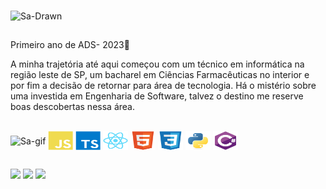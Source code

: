 ## 
<img align="center" alt="Sa-Drawn"   src="https://cdn.discordapp.com/attachments/1160307536470233233/1163889044720201870/Ola_Tamanho_original.gif?ex=65413724&is=652ec224&hm=534630f7890083cf9334430f88cbaeb08b302735ffffbb3a9ac6d4712c5d7180&">


##
Primeiro ano de ADS- 2023🌱

A minha trajetória até aqui começou com um técnico em informática na região leste de SP, um bacharel em Ciências Farmacêuticas no interior e por fim a decisão de retornar para área de tecnologia. Há o mistério sobre uma investida em Engenharia de Software, talvez o destino me reserve boas descobertas nessa área.



<div style="display: inline_block"><br>
  <img align="center" alt="Sa-gif" height="60" width="60" src="https://cdn.discordapp.com/attachments/1160307536470233233/1162434580607926332/hi.gif?ex=653bec91&is=65297791&hm=0ee88565f40455f9823b5fe69531872cd623fa16492a736570d9874d51341ab7&">
  <img align="center" alt="Rafa-Js" height="30" width="40" src="https://raw.githubusercontent.com/devicons/devicon/master/icons/javascript/javascript-plain.svg">
  <img align="center" alt="Rafa-Ts" height="30" width="40" src="https://raw.githubusercontent.com/devicons/devicon/master/icons/typescript/typescript-plain.svg">
  <img align="center" alt="Rafa-React" height="30" width="40" src="https://raw.githubusercontent.com/devicons/devicon/master/icons/react/react-original.svg">
  <img align="center" alt="Rafa-HTML" height="30" width="40" src="https://raw.githubusercontent.com/devicons/devicon/master/icons/html5/html5-original.svg">
  <img align="center" alt="Rafa-CSS" height="30" width="40" src="https://raw.githubusercontent.com/devicons/devicon/master/icons/css3/css3-original.svg">
  <img align="center" alt="Rafa-Python" height="30" width="40" src="https://raw.githubusercontent.com/devicons/devicon/master/icons/python/python-original.svg">
  <img align="center" alt="Rafa-Csharp" height="30" width="40" src="https://raw.githubusercontent.com/devicons/devicon/master/icons/csharp/csharp-original.svg">
   

</div>

##

<div> 
  <a href="" target="_blank"><img src="https://img.shields.io/badge/-Instagram-%23E4405F?style=for-the-badge&logo=instagram&logoColor=white" target="_blank"></a>
  <a href = "mailto:sabrinammgs@gmail.com"><img src="https://img.shields.io/badge/-Gmail-%23333?style=for-the-badge&logo=gmail&logoColor=white" target="_blank"></a>
  <a href="www.linkedin.com/in/sabrina-mariha" target="_blank"><img src="https://img.shields.io/badge/-LinkedIn-%230077B5?style=for-the-badge&logo=linkedin&logoColor=white" target="_blank"></a> 
